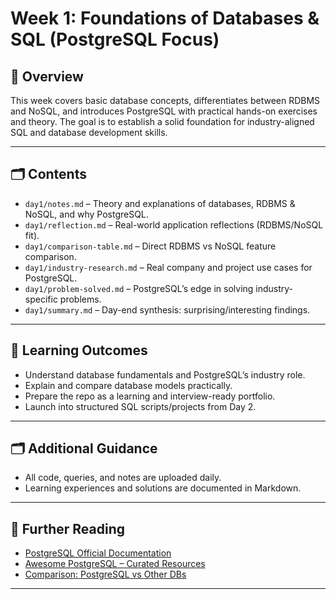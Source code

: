 # Week 1: Foundations of Databases & SQL (PostgreSQL Focus)

## 📅 Overview

This week covers basic database concepts, differentiates between RDBMS and NoSQL, and introduces PostgreSQL with practical hands-on exercises and theory. The goal is to establish a solid foundation for industry-aligned SQL and database development skills.

---

## 🗂️ Contents

- `day1/notes.md` – Theory and explanations of databases, RDBMS & NoSQL, and why PostgreSQL.
- `day1/reflection.md` – Real-world application reflections (RDBMS/NoSQL fit).
- `day1/comparison-table.md` – Direct RDBMS vs NoSQL feature comparison.
- `day1/industry-research.md` – Real company and project use cases for PostgreSQL.
- `day1/problem-solved.md` – PostgreSQL’s edge in solving industry-specific problems.
- `day1/summary.md` – Day-end synthesis: surprising/interesting findings.
---

## 🚩 Learning Outcomes

- Understand database fundamentals and PostgreSQL’s industry role.
- Explain and compare database models practically.
- Prepare the repo as a learning and interview-ready portfolio.
- Launch into structured SQL scripts/projects from Day 2.

---

## 🗂️ Additional Guidance

- All code, queries, and notes are uploaded daily.
- Learning experiences and solutions are documented in Markdown.

---

## 🔗 Further Reading
- [PostgreSQL Official Documentation](https://www.postgresql.org/docs/)
- [Awesome PostgreSQL – Curated Resources](https://github.com/dhamaniasad/awesome-postgres)
- [Comparison: PostgreSQL vs Other DBs](https://db-engines.com/en/system/PostgreSQL)

---
